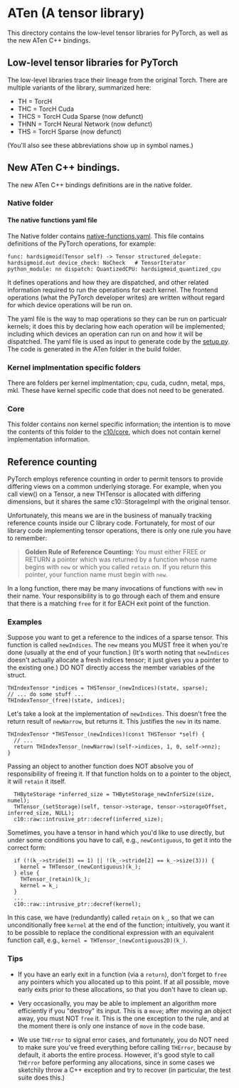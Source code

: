 # ATen (A tensor library)

This directory contains the low-level tensor libraries for PyTorch, as well as the new ATen C++ bindings.

## Low-level tensor libraries for PyTorch
The low-level libraries trace their lineage from the original Torch.  There are
multiple variants of the library, summarized here:

* TH = TorcH
* THC = TorcH Cuda
* THCS = TorcH Cuda Sparse (now defunct)
* THNN = TorcH Neural Network (now defunct)
* THS = TorcH Sparse (now defunct)

(You'll also see these abbreviations show up in symbol names.)

## New ATen C++ bindings.

The new ATen C++ bindings definitions are in the native folder.

### Native folder

#### The native functions yaml file

The Native folder contains [native-functions.yaml](native-functions.yaml). This file contains definitions of the PyTorch operations, for example:

`func: hardsigmoid(Tensor self) -> Tensor
  structured_delegate: hardsigmoid.out
  device_check: NoCheck   # TensorIterator
  python_module: nn
  dispatch:
  QuantizedCPU: hardsigmoid_quantized_cpu`

It defines operations and how they are dispatched, and other related information required to run the operations for each kernel.
The frontend operations (what the PyTorch developer writes) are written without regard for which device operations will be run on.

The yaml file is the way to map operations so they can be run on particualr kernels; it does this by declaring
how each operation will be implemented; including which devices an operation can run on and how it will be dispatched.
The yaml file is used as input to generate code by the [setup.py](../../setup.py). The code is generated in the ATen
folder in the build folder.

### Kernel implmentation specific folders
There are folders per kernel implmentation; cpu, cuda, cudnn, metal, mps, mkl. These have kernel specific code that does not need to be generated.

### Core
This folder contains non kernel specific information; the intention is to move the contents of this folder to
the [c10/core](../../c10/core), which does not contain kernel implementation information.

## Reference counting

PyTorch employs reference counting in order to permit tensors to provide
differing views on a common underlying storage.  For example, when you call
view() on a Tensor, a new THTensor is allocated with differing dimensions,
but it shares the same c10::StorageImpl with the original tensor.

Unfortunately, this means we are in the business of manually tracking reference
counts inside our C library code.  Fortunately, for most of our library code implementing
tensor operations, there is only one rule you have to remember:

> **Golden Rule of Reference Counting:** You must either FREE or RETURN
> a pointer which was returned by a function whose name begins with
> `new` or which you called `retain` on.
> If you return this pointer, your function name must begin with `new`.

In a long function, there may be many invocations of functions with `new` in
their name.  Your responsibility is to go through each of them and ensure
that there is a matching `free` for it for EACH exit point of the function.

### Examples

Suppose you want to get a reference to the indices of a sparse tensor.  This
function is called `newIndices`.  The `new` means you MUST free it when you're
done (usually at the end of your function.)  (It's worth noting that
`newIndices` doesn't actually allocate a fresh indices tensor; it just gives
you a pointer to the existing one.)  DO NOT directly access the member
variables of the struct.

```
THIndexTensor *indices = THSTensor_(newIndices)(state, sparse);
// ... do some stuff ...
THIndexTensor_(free)(state, indices);
```

Let's take a look at the implementation of `newIndices`.  This doesn't free the
return result of `newNarrow`, but returns it.  This justifies the `new` in its
name.

```
THIndexTensor *THSTensor_(newIndices)(const THSTensor *self) {
  // ...
  return THIndexTensor_(newNarrow)(self->indices, 1, 0, self->nnz);
}
```

Passing an object to another function does NOT absolve you of responsibility
of freeing it.  If that function holds on to a pointer to the object, it
will `retain` it itself.

```
  THByteStorage *inferred_size = THByteStorage_newInferSize(size, numel);
  THTensor_(setStorage)(self, tensor->storage, tensor->storageOffset, inferred_size, NULL);
  c10::raw::intrusive_ptr::decref(inferred_size);
```

Sometimes, you have a tensor in hand which you'd like to use directly, but
under some conditions you have to call, e.g., `newContiguous`, to get it into
the correct form:

```
  if (!(k_->stride(3) == 1) || !(k_->stride[2] == k_->size(3))) {
    kernel = THTensor_(newContiguous)(k_);
  } else {
    THTensor_(retain)(k_);
    kernel = k_;
  }
  ...
  c10::raw::intrusive_ptr::decref(kernel);
```

In this case, we have (redundantly) called `retain` on `k_`, so that we can
unconditionally free `kernel` at the end of the function; intuitively, you
want it to be possible to replace the conditional expression with an equivalent
function call, e.g., `kernel = THTensor_(newContiguous2D)(k_)`.

### Tips

* If you have an early exit in a function (via a `return`), don't forget to
  `free` any pointers which you allocated up to this point.  If at all possible,
  move early exits prior to these allocations, so that you don't have to clean up.

* Very occasionally, you may be able to implement an algorithm more efficiently
  if you "destroy" its input.  This is a `move`; after moving an object away,
  you must NOT `free` it.  This is the one exception to the rule, and at the
  moment there is only one instance of `move` in the code base.

* We use `THError` to signal error cases, and fortunately,
  you do NOT need to make sure you've freed everything before calling `THError`,
  because by default, it aborts the entire process.  However, it's good style
  to call `THError` before performing any allocations, since in some cases we
  sketchily throw a C++ exception and try to recover (in particular, the test
  suite does this.)
